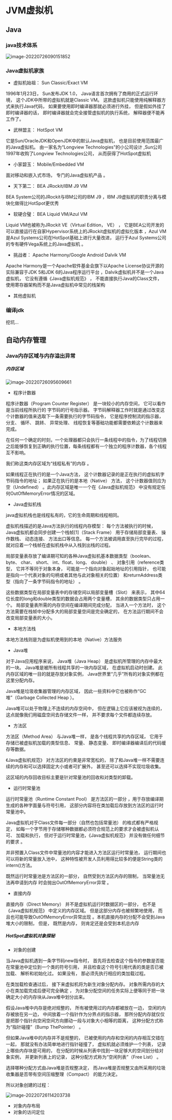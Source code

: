 # JVM虚拟机

## Java

### java技术体系

![image-20220726090151852](../pic/JVM虚拟机/jvm.png)

### Java虚拟机家族

- 虚拟机始祖： Sun Classic/Exact VM  

1996年1月23日， Sun发布JDK 1.0， Java语言首次拥有了商用的正式运行环境， 这个JDK中所带的虚拟机就是Classic VM。 这款虚拟机只能使用纯解释器方式来执行Java代码， 如果要使用即时编译器那就必须进行外挂， 但是假如外挂了即时编译器的话， 即时编译器就会完全接管虚拟机的执行系统， 解释器便不能再工作了。  

- 武林盟主： HotSpot VM  

它是Sun/OracleJDK和OpenJDK中的默认Java虚拟机， 也是目前使用范围最广的Java虚拟机。  由一家名为“Longview Technologies”的小公司设计 ,Sun公司1997年收购了Longview Technologies公司， 从而获得了HotSpot虚拟机  

- 小家碧玉： Mobile/Embedded VM  

面对移动和嵌入式市场， 专门的Java虚拟机产品 。

- 天下第二： BEA JRockit/IBM J9 VM  

BEA System公司的JRockit与IBM公司的IBM J9 ，IBM J9虚拟机的职责分离与模块化做得比HotSpot更优秀  

- 软硬合璧： BEA Liquid VM/Azul VM  

Liquid VM也被称为JRockit VE（Virtual Edition， VE） ， 它是BEA公司开发的可以直接运行在自家Hypervisor系统上的JRockit虚拟机的虚拟化版本  ，Azul VM是Azul Systems公司在HotSpot基础上进行大量改进， 运行于Azul Systems公司的专有硬件Vega系统上的Java虚拟机  。

- 挑战者： Apache Harmony/Google Android Dalvik VM  

Apache Harmony是一个Apache软件基金会旗下以Apache License协议开源的实际兼容于JDK 5和JDK 6的Java程序运行平台 ，Dalvik虚拟机并不是一个Java虚拟机， 它没有遵循《Java虚拟机规范》 ， 不能直接执行Java的Class文件， 使用寄存器架构而不是Java虚拟机中常见的栈架构  

- 其他虚拟机

### 编译jdk

挖坑...

## 自动内存管理

### Java内存区域与内存溢出异常

##### 内存区域

![image-20220726095609661](../pic/JVM虚拟机/new-class.png)

- 程序计数器

程序计数器（Program Counter Register） 是一块较小的内存空间， 它可以看作是当前线程所执行的
字节码的行号指示器。  字节码解释器工作时就是通过改变这个计数器的值来选取下一条需要执行的字节码指令， 它是程序控制流的指示器， 分支、 循环、 跳转、 异常处理、 线程恢复等基础功能都需要依赖这个计数器来完成。  

在任何一个确定的时刻，一个处理器都只会执行一条线程中的指令，为了线程切换之后能够恢复到正确的执行位置，每条线程都有一个独立的程序计数器，各个线程互不影响。

我们称这类内存区域为“线程私有”的内存 。

如果线程正在执行的是一个Java方法， 这个计数器记录的是正在执行的虚拟机字节码指令的地址； 如果正在执行的是本地（Native） 方法， 这个计数器值则应为空（Undefined） 。此内存区域是唯一一个在《Java虚拟机规范》 中没有规定任何OutOfMemoryError情况的区域。  

- Java虚拟机栈  

java虚拟机栈也是线程私有的，它的生命周期和线程相同。

虚拟机栈描述的是Java方法执行的线程内存模型： 每个方法被执行的时候， Java虚拟机都会同步创建一个栈帧[1]（Stack Frame） 用于存储局部变量表、 操作数栈、 动态连接、 方法出口等信息。 每一个方法被调用直至执行完毕的过程， 就对应着一个栈帧在虚拟机栈中从入栈到出栈的过程。  

局部变量表存放了编译期可知的各种Java虚拟机基本数据类型（boolean、 byte、 char、 short、 int、float、long、 double） 、 对象引用（reference类型， 它并不等同于对象本身， 可能是一个指向对象起始地址的引用指针， 也可能是指向一个代表对象的句柄或者其他与此对象相关的位置） 和returnAddress类型（指向了一条字节码指令的地址） 。  

这些数据类型在局部变量表中的存储空间以局部变量槽（Slot） 来表示， 其中64位长度的long和double类型的数据会占用两个变量槽， 其余的数据类型只占用一个。   局部变量表所需的内存空间在编译期间完成分配， 当进入一个方法时， 这个方法需要在栈帧中分配多大的局部变量空间是完全确定的， 在方法运行期间不会改变局部变量表的大小。  

- 本地方法栈  

本地方法栈则是为虚拟机使用到的本地（Native）方法服务  

- Java堆  

对于Java应用程序来说， Java堆（Java Heap） 是虚拟机所管理的内存中最大的一块。  Java堆是被所有线程共享的一块内存区域， 在虚拟机启动时创建。 此内存区域的唯一目的就是存放对象实例， Java世界里“几乎”所有的对象实例都在这里分配内存。   

Java堆是垃圾收集器管理的内存区域， 因此一些资料中它也被称作“GC堆”（Garbage Collected
Heap ）。

Java堆可以处于物理上不连续的内存空间中， 但在逻辑上它应该被视为连续的， 这点就像我们用磁盘空间去存储文件一样， 并不要求每个文件都连续存放。  

- 方法区  

方法区（Method Area） 与Java堆一样， 是各个线程共享的内存区域， 它用于存储已被虚拟机加载的类型信息、 常量、 静态变量、 即时编译器编译后的代码缓存等数据。  

《Java虚拟机规范》 对方法区的约束是非常宽松的， 除了和Java堆一样不需要连续的内存和可以选择固定大小或者可扩展外， 甚至还可以选择不实现垃圾收集。  

这区域的内存回收目标主要是针对常量池的回收和对类型的卸载。

- 运行时常量池

运行时常量池（Runtime Constant Pool） 是方法区的一部分 ，用于存放编译期生成的各种字面量与符号引用， 这部分内容将在类加载后存放到方法区的运行时常量池中。  

Java虚拟机对于Class文件每一部分（自然也包括常量池） 的格式都有严格规定， 如每一个字节用于存储哪种数据都必须符合规范上的要求才会被虚拟机认可、 加载和执行， 但对于运行时常量池，《Java虚拟机规范》 并没有做任何细节的要求 。

并非预置入Class文件中常量池的内容才能进入方法区运行时常量池， 运行期间也可以将新的常量放入池中， 这种特性被开发人员利用得比较多的便是String类的intern()方法。  

既然运行时常量池是方法区的一部分， 自然受到方法区内存的限制， 当常量池无法再申请到内存
时会抛出OutOfMemoryError异常 。

- 直接内存  

直接内存（Direct Memory） 并不是虚拟机运行时数据区的一部分， 也不是《Java虚拟机规范》 中定义的内存区域。 但是这部分内存也被频繁地使用， 而且也可能导致OutOfMemoryError异常出现 。本机直接内存的分配不会受到Java堆大小的限制， 但是， 既然是内存， 则肯定还是会受到本机总内存  

##### HotSpot虚拟机对象探秘  

- 对象的创建

当Java虚拟机遇到一条字节码new指令时， 首先将去检查这个指令的参数是否能在常量池中定位到一个类的符号引用， 并且检查这个符号引用代表的类是否已被加载、 解析和初始化过。 如果没有， 那必须先执行相应的类加载过程。

在类加载检查通过后， 接下来虚拟机将为新生对象分配内存。   对象所需内存的大小在类加载完成后便可完全确定 ， 为对象分配空间的任务实际上便等同于把一块确定大小的内存块从Java堆中划分出来。  

假设Java堆中内存是绝对规整的， 所有被使用过的内存都被放在一边， 空闲的内存被放在另一边， 中间放着一个指针作为分界点的指示器， 那所分配内存就仅仅是把那个指针向空闲空间方向挪动一段与对象大小相等的距离， 这种分配方式称为“指针碰撞”（Bump ThePointer） 。   

但如果Java堆中的内存并不是规整的， 已被使用的内存和空闲的内存相互交错在一起， 那就没有办法简单地进行指针碰撞了， 虚拟机就必须维护一个列表， 记录上哪些内存块是可用的， 在分配的时候从列表中找到一块足够大的空间划分给对象实例， 并更新列表上的记录， 这种分配方式称为“空闲列表”（Free List） 。   

选择哪种分配方式由Java堆是否规整决定， 而Java堆是否规整又由所采用的垃圾收集器是否带有空间压缩整理（Compact） 的能力决定。   

所以对象创建的过程：

![image-20220726114203738](../pic/JVM虚拟机/new-class.png)

- 对象内存布局
- 对象的访问定位